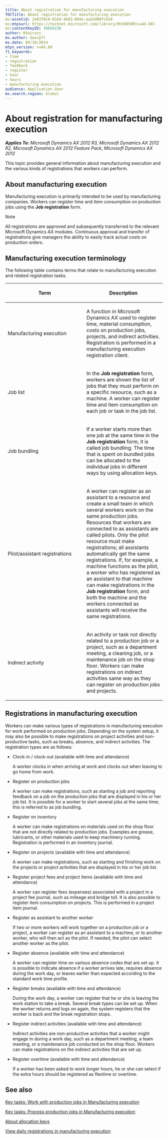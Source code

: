 ```yaml
---
title: About registration for manufacturing execution
TOCTitle: About registration for manufacturing execution
ms:assetid: 2a9370c0-8164-4b83-894e-aa2dd08fcb18
ms:mtpsurl: https://technet.microsoft.com/library/Hh208500(v=AX.60)
ms:contentKeyID: 36056238
author: Khairunj
ms.author: daxcpft
ms.date: 04/18/2014
mtps_version: v=AX.60
f1_keywords:
- time
- registration
- feedback
- register
- hour
- hours
- manufacturing execution
audience: Application User
ms.search.region: Global
---
```


# About registration for manufacturing execution 


_**Applies To:** Microsoft Dynamics AX 2012 R3, Microsoft Dynamics AX 2012 R2, Microsoft Dynamics AX 2012 Feature Pack, Microsoft Dynamics AX 2012_

This topic provides general information about manufacturing execution and the various kinds of registrations that workers can perform.

## About manufacturing execution

Manufacturing execution is primarily intended to be used by manufacturing companies. Workers can register time and item consumption on production jobs using the **Job registration** form.


> [!NOTE]
> <P>All registrations are approved and subsequently transferred to the relevant Microsoft Dynamics AX modules. Continuous approval and transfer of registrations give managers the ability to easily track actual costs on production orders.</P>



## Manufacturing execution terminology

The following table contains terms that relate to manufacturing execution and related registration tasks.

<table>
<colgroup>
<col style="width: 50%" />
<col style="width: 50%" />
</colgroup>
<thead>
<tr class="header">
<th><p>Term</p></th>
<th><p>Description</p></th>
</tr>
</thead>
<tbody>
<tr class="odd">
<td><p>Manufacturing execution</p></td>
<td><p>A function in Microsoft Dynamics AX used to register time, material consumption, costs on production jobs, projects, and indirect activities. Registration is performed in a manufacturing execution registration client.</p></td>
</tr>
<tr class="even">
<td><p>Job list</p></td>
<td><p>In the <strong>Job registration</strong> form, workers are shown the list of jobs that they must perform on a specific resource, such as a machine. A worker can register time and item consumption on each job or task in the job list.</p></td>
</tr>
<tr class="odd">
<td><p>Job bundling</p></td>
<td><p>If a worker starts more than one job at the same time in the <strong>Job registration</strong> form, it is called job bundling. The time that is spent on bundled jobs can be allocated to the individual jobs in different ways by using allocation keys.</p></td>
</tr>
<tr class="even">
<td><p>Pilot/assistant registrations</p></td>
<td><p>A worker can register as an assistant to a resource and create a small team in which several workers work on the same production jobs. Resources that workers are connected to as assistants are called pilots. Only the pilot resource must make registrations; all assistants automatically get the same registrations. If, for example, a machine functions as the pilot, a worker who has registered as an assistant to that machine can make registrations in the <strong>Job registration</strong> form, and both the machine and the workers connected as assistants will receive the same registrations.</p></td>
</tr>
<tr class="odd">
<td><p>Indirect activity</p></td>
<td><p>An activity or task not directly related to a production job or a project, such as a department meeting, a cleaning job, or a maintenance job on the shop floor. Workers can make registrations on indirect activities same way as they can register on production jobs and projects.</p></td>
</tr>
</tbody>
</table>


## Registrations in manufacturing execution

Workers can make various types of registrations in manufacturing execution for work performed on production jobs. Depending on the system setup, it may also be possible to make registrations on project activities and non-productive tasks, such as breaks, absence, and indirect activities. The registration types are as follows:

  - Clock-in / clock-out (available with time and attendance)
    
    A worker clocks in when arriving at work and clocks out when leaving to go home from work.

  - Register on production jobs
    
    A worker can make registrations, such as starting a job and reporting feedback on a job on the production jobs that are displayed in his or her job list. It is possible for a worker to start several jobs at the same time; this is referred to as job bundling.

  - Register on inventory
    
    A worker can make registrations on materials used on the shop floor that are not directly related to production jobs. Examples are grease, lubricants, or other materials used to keep machinery running. Registration is performed in an inventory journal.

  - Register on projects (available with time and attendance)
    
    A worker can make registrations, such as starting and finishing work on the projects or project activities that are displayed in his or her job list.

  - Register project fees and project items (available with time and attendance)
    
    A worker can register fees (expenses) associated with a project in a project fee journal, such as mileage and bridge toll. It is also possible to register item consumption on projects. This is performed in a project item journal.

  - Register as assistant to another worker
    
    If two or more workers will work together on a production job or a project, a worker can register as an assistant to a machine, or to another worker, who will then act as the pilot. If needed, the pilot can select another worker as the pilot.

  - Register absence (available with time and attendance)
    
    A worker can register time on various absence codes that are set up. It is possible to indicate absence if a worker arrives late, requires absence during the work day, or leaves earlier than expected according to the standard work time profile.

  - Register breaks (available with time and attendance)
    
    During the work day, a worker can register that he or she is leaving the work station to take a break. Several break types can be set up. When the worker returns and logs on again, the system registers that the worker is back and the break registration stops.

  - Register indirect activities (available with time and attendance)
    
    Indirect activities are non-productive activities that a worker might engage in during a work day, such as a department meeting, a team meeting, or a maintenance job conducted on the shop floor. Workers can make registrations on the indirect activities that are set up.

  - Register overtime (available with time and attendance)
    
    If a worker has been asked to work longer hours, he or she can select if the extra hours should be registered as flextime or overtime.

## See also

[Key tasks: Work with production jobs in Manufacturing execution](key-tasks-work-with-production-jobs-in-manufacturing-execution.md)

[Key tasks: Process production jobs in Manufacturing execution](key-tasks-process-production-jobs-in-manufacturing-execution.md)

[About allocation keys](about-allocation-keys.md)

[View daily registrations in manufacturing execution](view-daily-registrations-in-manufacturing-execution.md)

  


